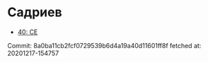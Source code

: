 # Садриев
- [40: CE](40.md)

Commit: 8a0ba11cb2fcf0729539b6d4a19a40d11601ff8f
 fetched at: 20201217-154757
